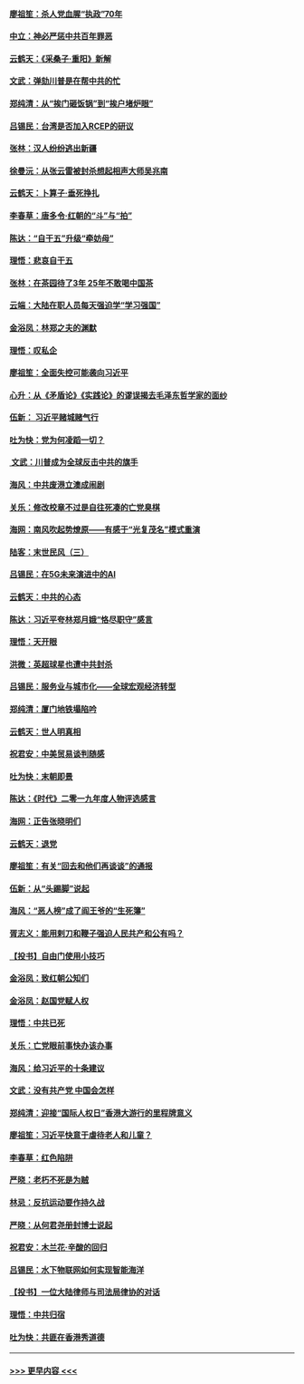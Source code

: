 #### [廖祖笙：杀人党血腥“执政”70年](../pages/nsc993/n11745144.md?t=12252355) 
#### [中立：神必严惩中共百年罪恶](../pages/nsc993/n11744970.md?t=12252355) 
#### [云鹤天：《采桑子‧重阳》新解](../pages/nsc993/n11744948.md?t=12252355) 
#### [文武：弹劾川普是在帮中共的忙](../pages/nsc993/n11744758.md?t=12252355) 
#### [郑纯清：从“挨门砸饭锅”到“挨户堵炉眼”](../pages/nsc993/n11744745.md?t=12252355) 
#### [吕锡民：台湾是否加入RCEP的研议](../pages/nsc993/n11744701.md?t=12252355) 
#### [张林：汉人纷纷逃出新疆](../pages/nsc993/n11743530.md?t=12252355) 
#### [徐曼沅：从张云雷被封杀想起相声大师吴兆南](../pages/nsc993/n11741816.md?t=12252355) 
#### [云鹤天：卜算子‧垂死挣扎](../pages/nsc993/n11739956.md?t=12252355) 
#### [李春草：唐多令‧红朝的“斗”与“拍”](../pages/nsc993/n11739830.md?t=12252355) 
#### [陈达：“自干五”升级“牵妨母”](../pages/nsc993/n11739724.md?t=12252355) 
#### [理悟：悲哀自干五](../pages/nsc993/n11739547.md?t=12252355) 
#### [张林：在茶园待了3年 25年不敢喝中国茶](../pages/nsc993/n11739240.md?t=12252355) 
#### [云端：大陆在职人员每天强迫学“学习强国”](../pages/nsc993/n11738735.md?t=12252355) 
#### [金浴凤：林郑之夫的渊默](../pages/nsc993/n11737735.md?t=12252355) 
#### [理悟：叹私企](../pages/nsc993/n11737715.md?t=12252355) 
#### [廖祖笙：全面失控可能袭向习近平](../pages/nsc993/n11737704.md?t=12252355) 
#### [心升：从《矛盾论》《实践论》的谬误揭去毛泽东哲学家的面纱](../pages/nsc993/n11736962.md?t=12252355) 
#### [伍新： 习近平赌城赌气行](../pages/nsc993/n11736929.md?t=12252355) 
#### [吐为快：党为何凌蹈一切？](../pages/nsc993/n11736915.md?t=12252355) 
#### [ 文武：川普成为全球反击中共的旗手](../pages/nsc993/n11736882.md?t=12252355) 
#### [海风：中共废港立澳成闹剧](../pages/nsc993/n11735857.md?t=12252355) 
#### [关乐：修改校章不过是自往死凑的亡党臭棋](../pages/nsc993/n11735097.md?t=12252355) 
#### [海网：南风吹起势燎原——有感于“光复茂名”模式重演](../pages/nsc993/n11732308.md?t=12252355) 
#### [陆客：末世民风（三）](../pages/nsc993/n11732211.md?t=12252355) 
#### [吕锡民：在5G未来演进中的AI](../pages/nsc993/n11730010.md?t=12252355) 
#### [云鹤天：中共的心态](../pages/nsc993/n11729906.md?t=12252355) 
#### [陈达：习近平夸林郑月娥“恪尽职守”感言](../pages/nsc993/n11729881.md?t=12252355) 
#### [理悟：天开眼](../pages/nsc993/n11729699.md?t=12252355) 
#### [洪微：英超球星也遭中共封杀](../pages/nsc993/n11727243.md?t=12252355) 
#### [吕锡民：服务业与城市化——全球宏观经济转型](../pages/nsc993/n11725845.md?t=12252355) 
#### [郑纯清：厦门地铁塌陷吟](../pages/nsc993/n11725813.md?t=12252355) 
#### [云鹤天：世人明真相](../pages/nsc993/n11725621.md?t=12252355) 
#### [祝君安：中美贸易谈判随感](../pages/nsc993/n11725609.md?t=12252355) 
#### [吐为快：末朝即景](../pages/nsc993/n11723365.md?t=12252355) 
#### [陈达：《时代》二零一九年度人物评选感言](../pages/nsc993/n11723337.md?t=12252355) 
#### [海网：正告张晓明们](../pages/nsc993/n11723228.md?t=12252355) 
#### [云鹤天：退党](../pages/nsc993/n11723056.md?t=12252355) 
#### [廖祖笙：有关“回去和他们再谈谈”的通报](../pages/nsc993/n11722442.md?t=12252355) 
#### [伍新：从“头踢脚”说起](../pages/nsc993/n11722429.md?t=12252355) 
#### [海风：“恶人榜”成了阎王爷的“生死簿”](../pages/nsc993/n11722272.md?t=12252355) 
#### [胥志义：能用剌刀和鞭子强迫人民共产和公有吗？](../pages/nsc993/n11720569.md?t=12252355) 
#### [【投书】自由门使用小技巧](../pages/nsc993/n11720180.md?t=12252355) 
#### [金浴凤：致红朝公知们](../pages/nsc993/n11720563.md?t=12252355) 
#### [金浴凤：赵国党赋人权](../pages/nsc993/n11720533.md?t=12252355) 
#### [理悟：中共已死](../pages/nsc993/n11720233.md?t=12252355) 
#### [关乐：亡党眼前事快办该办事](../pages/nsc993/n11719160.md?t=12252355) 
#### [海风：给习近平的十条建议](../pages/nsc993/n11717616.md?t=12252355) 
#### [文武：没有共产党 中国会怎样](../pages/nsc993/n11717584.md?t=12252355) 
#### [郑纯清：迎接“国际人权日”香港大游行的里程牌意义](../pages/nsc993/n11717417.md?t=12252355) 
#### [廖祖笙：习近平快意于虐待老人和儿童？](../pages/nsc993/n11715313.md?t=12252355) 
#### [李春草：红色陷阱](../pages/nsc993/n11715029.md?t=12252355) 
#### [严晓：老朽不死是为贼](../pages/nsc993/n11712910.md?t=12252355) 
#### [林忌：反抗运动要作持久战](../pages/nsc993/n11712623.md?t=12252355) 
#### [严晓：从何君尧册封博士说起](../pages/nsc993/n11712465.md?t=12252355) 
#### [祝君安：木兰花·辛酸的回归](../pages/nsc993/n11712381.md?t=12252355) 
#### [吕锡民：水下物联网如何实现智能海洋](../pages/nsc993/n11711158.md?t=12252355) 
#### [【投书】一位大陆律师与司法局律协的对话](../pages/nsc993/n11709675.md?t=12252355) 
#### [理悟：中共归宿](../pages/nsc993/n11710059.md?t=12252355) 
#### [吐为快：共匪在香港秀道德](../pages/nsc993/n11709979.md?t=12252355) 

----
#### [ >>> 更早内容 <<< ](../indexes/nsc993-earlier.md)
